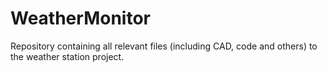 # WeatherMonitor
Repository containing all relevant files (including CAD, code and others) to the weather station project.
